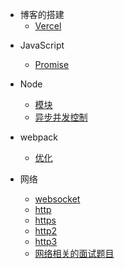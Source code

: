 - 博客的搭建
  - [Vercel](/docs/vercel.md)

<!-- - 设计模式
  - [装饰器模式](/README.md) -->
- JavaScript
  - [Promise](/js/promise.md)

- Node
  <!-- - [创建子进程方式](/docs/child_process.md) -->
  - [模块](/docs/module.md)
  - [异步并发控制](/node/asynchronous_concurrency.md)

- webpack
  - [优化](/webpack/优化.md)
  
- 网络
  - [websocket](/http/websocket.md)
  - [http](/http/http.md)
  - [https](/http/https.md)
  - [http2](/http/http2.md)
  - [http3](/http/http3.md)
  - [网络相关的面试题目](/http/网络相关的面试题目.md)
<!-- 
- 协议
  - [webSocket](/docs/webSocket.md) -->
